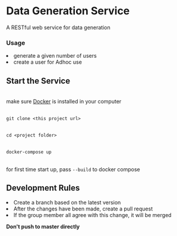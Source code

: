# Data Generation Service

A RESTful web service for data generation

### Usage
<li>generate a given number of users</li>
<li>create a user for Adhoc use </li>

## Start the Service
<br>make sure [Docker](https://docs.docker.com/docker-for-windows/install/) is installed in your computer</br>

<br>`git clone <this project url>` </br>

<br>`cd <project folder>`</br>

<br>`docker-compose up`</br>

<br> for first time start up, pass `--build` to docker compose </br>

## Development Rules

<li>Create a branch based on the latest version</li>
<li>After the changes have been made, create a pull request</li>
<li>If the group member all agree with this change, it will be merged</li>

**Don't push to master directly** 
